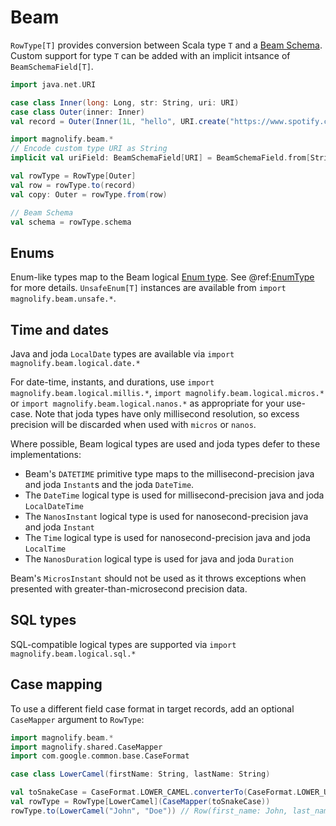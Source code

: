 # Beam

`RowType[T]` provides conversion between Scala type `T` and a [Beam Schema](https://beam.apache.org/documentation/programming-guide/#schema-definition). Custom support for type `T` can be added with an implicit intsance of `BeamSchemaField[T]`.

```scala mdoc:compile-only
import java.net.URI

case class Inner(long: Long, str: String, uri: URI)
case class Outer(inner: Inner)
val record = Outer(Inner(1L, "hello", URI.create("https://www.spotify.com")))

import magnolify.beam.*
// Encode custom type URI as String
implicit val uriField: BeamSchemaField[URI] = BeamSchemaField.from[String](URI.create)(_.toString)

val rowType = RowType[Outer]
val row = rowType.to(record)
val copy: Outer = rowType.from(row)

// Beam Schema
val schema = rowType.schema
```

## Enums
Enum-like types map to the Beam logical [Enum type]((https://beam.apache.org/documentation/programming-guide/#enumerationtype)). See @ref:[EnumType](enums.md) for more details. `UnsafeEnum[T]` instances are available from `import magnolify.beam.unsafe.*`.

## Time and dates

Java and joda `LocalDate` types are available via `import magnolify.beam.logical.date.*`

For date-time, instants, and durations, use `import magnolify.beam.logical.millis.*`, `import magnolify.beam.logical.micros.*` or `import magnolify.beam.logical.nanos.*` as appropriate for your use-case.
Note that joda types have only millisecond resolution, so excess precision will be discarded when used with `micros` or `nanos`.

Where possible, Beam logical types are used and joda types defer to these implementations:

* Beam's `DATETIME` primitive type maps to the millisecond-precision java and joda `Instant`s and the joda `DateTime`.
* The `DateTime` logical type is used for millisecond-precision java and joda `LocalDateTime`
* The `NanosInstant` logical type is used for nanosecond-precision java and joda `Instant`
* The `Time` logical type is used for nanosecond-precision java and joda `LocalTime`
* The `NanosDuration` logical type is used for java and joda `Duration`

Beam's `MicrosInstant` should not be used as it throws exceptions when presented with greater-than-microsecond precision data.

## SQL types

SQL-compatible logical types are supported via `import magnolify.beam.logical.sql.*`

## Case mapping

To use a different field case format in target records, add an optional `CaseMapper` argument to `RowType`:

```scala mdoc:compile-only
import magnolify.beam.*
import magnolify.shared.CaseMapper
import com.google.common.base.CaseFormat

case class LowerCamel(firstName: String, lastName: String)

val toSnakeCase = CaseFormat.LOWER_CAMEL.converterTo(CaseFormat.LOWER_UNDERSCORE).convert _
val rowType = RowType[LowerCamel](CaseMapper(toSnakeCase))
rowType.to(LowerCamel("John", "Doe")) // Row(first_name: John, last_name: Doe)
```